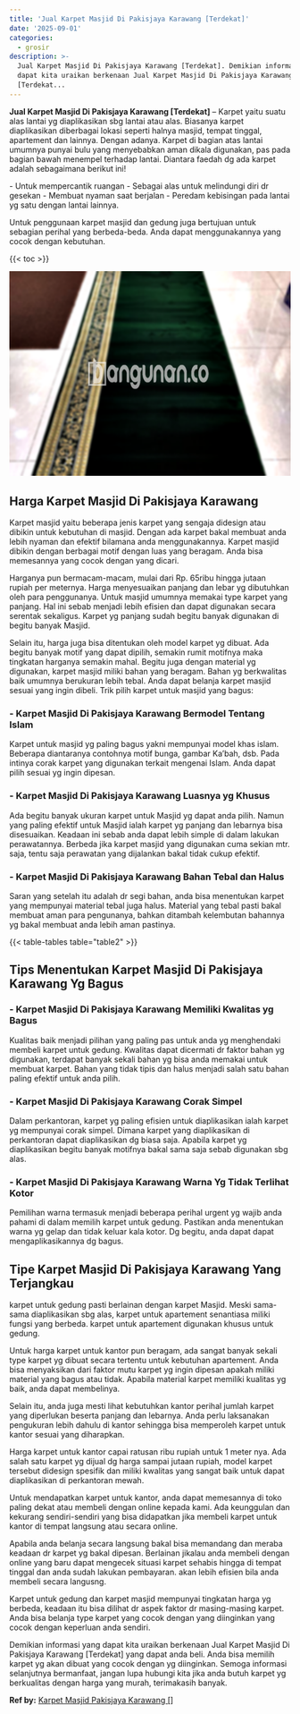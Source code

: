 ```yaml
---
title: 'Jual Karpet Masjid Di Pakisjaya Karawang [Terdekat]'
date: '2025-09-01'
categories:
  - grosir
description: >-
  Jual Karpet Masjid Di Pakisjaya Karawang [Terdekat]. Demikian informasi yang
  dapat kita uraikan berkenaan Jual Karpet Masjid Di Pakisjaya Karawang
  [Terdekat...
---
```


**Jual Karpet Masjid Di Pakisjaya Karawang \[Terdekat\]** – Karpet yaitu suatu alas lantai yg diaplikasikan sbg lantai atau alas. Biasanya karpet diaplikasikan diberbagai lokasi seperti halnya masjid, tempat tinggal, apartement dan lainnya. Dengan adanya. Karpet di bagian atas lantai umumnya punyai bulu yang menyebabkan aman dikala digunakan, pas pada bagian bawah menempel terhadap lantai. Diantara faedah dg ada karpet adalah sebagaimana berikut ini!

\- Untuk mempercantik ruangan - Sebagai alas untuk melindungi diri dr gesekan - Membuat nyaman saat berjalan - Peredam kebisingan pada lantai yg satu dengan lantai lainnya.

Untuk penggunaan karpet masjid dan gedung juga bertujuan untuk sebagian perihal yang berbeda-beda. Anda dapat menggunakannya yang cocok dengan kebutuhan.

{{< toc >}}

![Jual Karpet Masjid Di Pakisjaya Karawang [Terdekat]](/images/grosir-karpet-murah-51.png)

## Harga Karpet Masjid Di Pakisjaya Karawang

Karpet masjid yaitu beberapa jenis karpet yang sengaja didesign atau dibikin untuk kebutuhan di masjid. Dengan ada karpet bakal membuat anda lebih nyaman dan efektif bilamana anda menggunakannya. Karpet masjid dibikin dengan berbagai motif dengan luas yang beragam. Anda bisa memesannya yang cocok dengan yang dicari.

Harganya pun bermacam-macam, mulai dari Rp. 65ribu hingga jutaan rupiah per meternya. Harga menyesuaikan panjang dan lebar yg dibutuhkan oleh para penggunanya. Untuk masjid umumnya memakai type karpet yang panjang. Hal ini sebab menjadi lebih efisien dan dapat digunakan secara serentak sekaligus. Karpet yg panjang sudah begitu banyak digunakan di begitu banyak Masjid.

Selain itu, harga juga bisa ditentukan oleh model karpet yg dibuat. Ada begitu banyak motif yang dapat dipilih, semakin rumit motifnya maka tingkatan harganya semakin mahal. Begitu juga dengan material yg digunakan, karpet masjid miliki bahan yang beragam. Bahan yg berkwalitas baik umumnya berukuran lebih tebal. Anda dapat belanja karpet masjid sesuai yang ingin dibeli. Trik pilih karpet untuk masjid yang bagus:

### \- Karpet Masjid Di Pakisjaya Karawang Bermodel Tentang Islam

Karpet untuk masjid yg paling bagus yakni mempunyai model khas islam. Beberapa diantaranya contohnya motif bunga, gambar Ka’bah, dsb. Pada intinya corak karpet yang digunakan terkait mengenai Islam. Anda dapat pilih sesuai yg ingin dipesan.

### \- Karpet Masjid Di Pakisjaya Karawang Luasnya yg Khusus

Ada begitu banyak ukuran karpet untuk Masjid yg dapat anda pilih. Namun yang paling efektif untuk Masjid ialah karpet yg panjang dan lebarnya bisa disesuaikan. Keadaan ini sebab anda dapat lebih simple di dalam lakukan perawatannya. Berbeda jika karpet masjid yang digunakan cuma sekian mtr. saja, tentu saja perawatan yang dijalankan bakal tidak cukup efektif.

### \- Karpet Masjid Di Pakisjaya Karawang Bahan Tebal dan Halus

Saran yang setelah itu adalah dr segi bahan, anda bisa menentukan karpet yang mempunyai material tebal juga halus. Material yang tebal pasti bakal membuat aman para pengunanya, bahkan ditambah kelembutan bahannya yg bakal membuat anda lebih aman pastinya.

{{< table-tables table="table2" >}}

## Tips Menentukan Karpet Masjid Di Pakisjaya Karawang Yg Bagus

### \- Karpet Masjid Di Pakisjaya Karawang Memiliki Kwalitas yg Bagus

Kualitas baik menjadi pilihan yang paling pas untuk anda yg menghendaki membeli karpet untuk gedung. Kwalitas dapat dicermati dr faktor bahan yg digunakan, terdapat banyak sekali bahan yg bisa anda memakai untuk membuat karpet. Bahan yang tidak tipis dan halus menjadi salah satu bahan paling efektif untuk anda pilih.

### \- Karpet Masjid Di Pakisjaya Karawang Corak Simpel

Dalam perkantoran, karpet yg paling efisien untuk diaplikasikan ialah karpet yg mempunyai corak simpel. Dimana karpet yang diaplikasikan di perkantoran dapat diaplikasikan dg biasa saja. Apabila karpet yg diaplikasikan begitu banyak motifnya bakal sama saja sebab digunakan sbg alas.

### \- Karpet Masjid Di Pakisjaya Karawang Warna Yg Tidak Terlihat Kotor

Pemilihan warna termasuk menjadi beberapa perihal urgent yg wajib anda pahami di dalam memilih karpet untuk gedung. Pastikan anda menentukan warna yg gelap dan tidak keluar kala kotor. Dg begitu, anda dapat dapat mengaplikasikannya dg bagus.

## Tipe Karpet Masjid Di Pakisjaya Karawang Yang Terjangkau

karpet untuk gedung pasti berlainan dengan karpet Masjid. Meski sama-sama diaplikasikan sbg alas, karpet untuk apartement senantiasa miliki fungsi yang berbeda. karpet untuk apartement digunakan khusus untuk gedung.

Untuk harga karpet untuk kantor pun beragam, ada sangat banyak sekali type karpet yg dibuat secara tertentu untuk kebutuhan apartement. Anda bisa menyaksikan dari faktor mutu karpet yg ingin dipesan apakah miliki material yang bagus atau tidak. Apabila material karpet memiliki kualitas yg baik, anda dapat membelinya.

Selain itu, anda juga mesti lihat kebutuhkan kantor perihal jumlah karpet yang diperlukan beserta panjang dan lebarnya. Anda perlu laksanakan pengukuran lebih dahulu di kantor sehingga bisa memperoleh karpet untuk kantor sesuai yang diharapkan.

Harga karpet untuk kantor capai ratusan ribu rupiah untuk 1 meter nya. Ada salah satu karpet yg dijual dg harga sampai jutaan rupiah, model karpet tersebut didesign spesifik dan miliki kwalitas yang sangat baik untuk dapat diaplikasikan di perkantoran mewah.

Untuk mendapatkan karpet untuk kantor, anda dapat memesannya di toko paling dekat atau membeli dengan online kepada kami. Ada keunggulan dan kekurang sendiri-sendiri yang bisa didapatkan jika membeli karpet untuk kantor di tempat langsung atau secara online.

Apabila anda belanja secara langsung bakal bisa memandang dan meraba keadaan dr karpet yg bakal dipesan. Berlainan jikalau anda membeli dengan online yang baru dapat mengecek situasi karpet sehabis hingga di tempat tinggal dan anda sudah lakukan pembayaran. akan lebih efisien bila anda membeli secara langusng.

Karpet untuk gedung dan karpet masjid mempunyai tingkatan harga yg berbeda, keadaan itu bisa dilihat dr aspek faktor dr masing-masing karpet. Anda bisa belanja type karpet yang cocok dengan yang diinginkan yang cocok dengan keperluan anda sendiri.

Demikian informasi yang dapat kita uraikan berkenaan Jual Karpet Masjid Di Pakisjaya Karawang \[Terdekat\] yang dapat anda beli. Anda bisa memilih karpet yg akan dibuat yang cocok dengan yg diinginkan. Semoga informasi selanjutnya bermanfaat, jangan lupa hubungi kita jika anda butuh karpet yg berkualitas dengan harga yang murah, terimakasih banyak.

**Ref by:**  [Karpet Masjid Pakisjaya Karawang []](https://id.wikipedia.org/wiki/Karpet)
